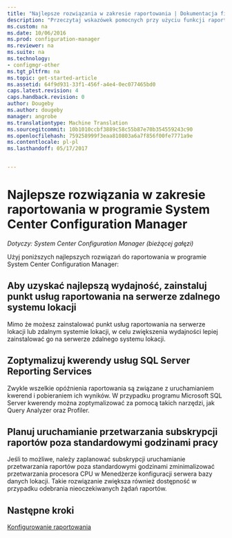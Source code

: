 ```yaml
---
title: "Najlepsze rozwiązania w zakresie raportowania | Dokumentacja firmy Microsoft"
description: "Przeczytaj wskazówek pomocnych przy użyciu funkcji raportowania programu System Center Configuration Manager."
ms.custom: na
ms.date: 10/06/2016
ms.prod: configuration-manager
ms.reviewer: na
ms.suite: na
ms.technology:
- configmgr-other
ms.tgt_pltfrm: na
ms.topic: get-started-article
ms.assetid: 64f9d931-33f1-456f-a4e4-0ec077465bd0
caps.latest.revision: 4
caps.handback.revision: 0
author: Dougeby
ms.author: dougeby
manager: angrobe
ms.translationtype: Machine Translation
ms.sourcegitcommit: 10b1010ccbf3889c58c55b87e70b354559243c90
ms.openlocfilehash: 759258999f3eaa810803a6a7f856f00fe7771a9e
ms.contentlocale: pl-pl
ms.lasthandoff: 05/17/2017


---
```

# <a name="best-practices-for-reporting-in-system-center-configuration-manager"></a>Najlepsze rozwiązania w zakresie raportowania w programie System Center Configuration Manager

*Dotyczy: System Center Configuration Manager (bieżącej gałęzi)*

Użyj poniższych najlepszych rozwiązań do raportowania w programie System Center Configuration Manager:  

## <a name="for-best-performance-install-the-reporting-services-point-on-a-remote-site-system-server"></a>Aby uzyskać najlepszą wydajność, zainstaluj punkt usług raportowania na serwerze zdalnego systemu lokacji  
 Mimo że możesz zainstalować punkt usług raportowania na serwerze lokacji lub zdalnym systemie lokacji, w celu zwiększenia wydajności lepiej zainstalować go na serwerze zdalnego systemu lokacji.  

## <a name="optimize-sql-server-reporting-services-queries"></a>Zoptymalizuj kwerendy usług SQL Server Reporting Services  
 Zwykle wszelkie opóźnienia raportowania są związane z uruchamianiem kwerend i pobieraniem ich wyników. W przypadku programu Microsoft SQL Server kwerendy można zoptymalizować za pomocą takich narzędzi, jak Query Analyzer oraz Profiler.  

## <a name="schedule-report-subscription-processing-to-run-outside-standard-office-hours"></a>Planuj uruchamianie przetwarzania subskrypcji raportów poza standardowymi godzinami pracy  
 Jeśli to możliwe, należy zaplanować subskrypcji uruchamianie przetwarzania raportów poza standardowymi godzinami zminimalizować przetwarzania procesora CPU w Menedżerze konfiguracji serwera bazy danych lokacji. Takie rozwiązanie zwiększa również dostępność w przypadku odebrania nieoczekiwanych żądań raportów.  

## <a name="next-steps"></a>Następne kroki
[Konfigurowanie raportowania](configuring-reporting.md)

